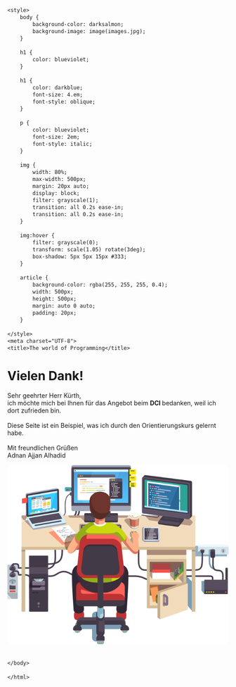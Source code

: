 <!DOCTYPE html>
<html lang="en">

<head>

    <style>
        body {
            background-color: darksalmon;
            background-image: image(images.jpg);
        }

        h1 {
            color: blueviolet;
        }

        h1 {
            color: darkblue;
            font-size: 4.em;
            font-style: oblique;
        }

        p {
            color: blueviolet;
            font-size: 2em;
            font-style: italic;
        }

        img {
            width: 80%;
            max-width: 500px;
            margin: 20px auto;
            display: block;
            filter: grayscale(1);
            transition: all 0.2s ease-in;
            transition: all 0.2s ease-in;
        }

        img:hover {
            filter: grayscale(0);
            transform: scale(1.05) rotate(3deg);
            box-shadow: 5px 5px 15px #333;
        }

        article {
            background-color: rgba(255, 255, 255, 0.4);
            width: 500px;
            height: 500px;
            margin: auto 0 auto;
            padding: 20px;
        }

    </style>
    <meta charset="UTF-8">
    <title>The world of Programming</title>
</head>

<body>
    <h1>Vielen Dank!</h1>
    <p>Sehr geehrter Herr Kürth,<br>
        ich möchte mich bei Ihnen für das Angebot beim <strong> DCI </strong>bedanken, weil ich dort zufrieden bin.<br>
        <br>Diese Seite ist ein Beispiel, was ich durch den Orientierungskurs gelernt habe.<br><br>
        Mit freundlichen Grüßen <br>
        Adnan Ajjan Alhadid
    </p>
    <img title="Die Welt der Programmierung " src="programmierer-am-schreibtisch.png" alt="">
    <img title="Digital Career Institute" src="images.jpg" alt="">
    
    </body> 
    
    </html>
